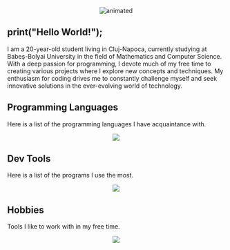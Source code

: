 <p align="center">
  <img src="https://github.com/bradeanupaul/bradeanupaul/assets/146836165/997ffd31-5cf7-45c5-97fe-4a9be0652032" alt="animated" />
</p>

print("Hello World!");
--

I am a 20-year-old student living in Cluj-Napoca, currently studying at Babeș-Bolyai University in the field of Mathematics and Computer Science. With a deep passion for programming, I devote much of my free time to creating various projects where I explore new concepts and techniques. My enthusiasm for coding drives me to constantly challenge myself and seek innovative solutions in the ever-evolving world of technology.

Programming Languages
-
Here is a list of the programming languages I have acquaintance with.

<p align="center">
  <a href="www.paulbradeanu.com">
    <img src="https://skillicons.dev/icons?i=java,cs,cpp,py,linux,html,css" />
  </a>
</p>

Dev Tools
-
Here is a list of the programs I use the most.

<p align="center">
  <a href="www.paulbradeanu.com">
    <img src="https://skillicons.dev/icons?i=idea,clion,pycharm,vscode" />
  </a>
</p>

Hobbies
-
Tools I like to work with in my free time.

<p align="center">
  <a href="www.paulbradeanu.com">
    <img src="https://skillicons.dev/icons?i=ps,ai,unity,blender" />
  </a>
</p>
